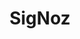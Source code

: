 ---
draft: false
title: SigNoz
content:
  id: signoz
  name: SigNoz
  logo: /images/hosting-and-infrastructure/monitoring/signoz/logo.png
  website: https://signoz.io/
  iframe_website: /website-iframe/hosting-and-infrastructure/monitoring/signoz
  dashboardImage: /images/hosting-and-infrastructure/monitoring/signoz/screenshot-1.jpg
  short_description: SigNoz is an open-source APM solution for understanding issues in your applications and solving them quickly
  description: SigNoz is an application performance management (APM) solution with native support for OpenTelemetry, the emerging industry standard for instrumentation. You can monitor your usage and set your own retention period and sampling rate based on your needs. With industry-trusted Kafka & Druid to handle enterprise scale, you avoid scaling pains.
  features:
    - title: Your data in your boundary
      description: "With SigNoz, there's no need to worry about GDPR and other data protection laws. All your tracing and monitoring data is now in your infra."
    - title: Forget huge SaaS bills
      description: "You won't face any abrupt pricing changes or, with the transparent usage data, unexpected month-end bills."
    - title: Take control
      description: "SigNoz means you won't have to spend weeks in vendor slack for that one small feature. You can extend SigNoz to suit your needs."
    - title: Monitor your usage
      description: SigNoz allows you to monitor your usage and set your own retention period and sampling rate based on your needs.
  screenshots:
    - /images/hosting-and-infrastructure/monitoring/signoz/screenshot-1.jpg
    - /images/hosting-and-infrastructure/monitoring/signoz/screenshot-2.jpg
---